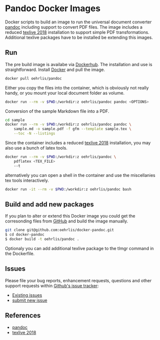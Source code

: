 # Pandoc Docker Images
Docker scripts to build an image to run the universal document converter [pandoc](https://pandoc.org) including support to convert PDF files. The image includes a reduced [texlive 2018](https://www.tug.org/texlive/) installation to support simple PDF transformations. Additional texlive packages have to be installed be extending this images. 

## Run

The pre build image is availabe via [Dockerhub](https://hub.docker.com/r/oehrlis/pandoc/). The installation and use is straightforward. Install [Docker](https://www.docker.com/get-started) and pull the image.

```bash
docker pull oehrlis/pandoc
```

Either you copy the files into the container, which is obviously not really handy, or you mount your local document folder as volume.

```bash
docker run --rm -v $PWD:/workdir:z oehrlis/pandoc pandoc <OPTIONS>
```

Conversion of the sample Markdown file into a PDF.

```bash
cd sample
docker run --rm -v $PWD:/workdir:z oehrlis/pandoc pandoc \
    sample.md -o sample.pdf -f gfm --template sample.tex \
    --toc -N --listings
```

Since the container includes a reduced [texlive 2018](https://www.tug.org/texlive/) installation, you may also use a bunch of latex tools.

```bash
docker run --rm -v $PWD:/workdir:z oehrlis/pandoc \
    pdflatex <TEX_FILE> 
    --t
```

alternatively you can open a shell in the container and use the miscellanies tex tools interactively.

```bash
docker run -it --rm -v $PWD:/workdir:z oehrlis/pandoc bash
```

## Build and add new packages

If you plan to alter or extend this Docker image you could get the corresonding files from [GitHub](https://github.com/oehrlis/docker-pandoc) and build the image manually.

```bash
git clone git@github.com:oehrlis/docker-pandoc.git
$ cd docker-pandoc
$ docker build -t oehrlis/pandoc .
```

Optionaly you can add additional texlive package to the tlmgr command in the Dockerfile.

## Issues
Please file your bug reports, enhancement requests, questions and other support requests within [Github's issue tracker](https://help.github.com/articles/about-issues/):

* [Existing issues](https://github.com/oehrlis/docker-pandoc/issues)
* [submit new issue](https://github.com/oehrlis/docker-pandoc/issues/new)

## References

* [pandoc](https://pandoc.org)
* [texlive 2018](https://www.tug.org/texlive/)